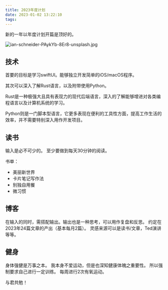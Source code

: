 ```yaml
---
title: 2023年度计划
date: 2023-01-02 13:22:10
tags:
---
```


新的一年以年度计划开篇是顶好的。

<!--more-->

![ian-schneider-PAykYb-8Er8-unsplash.jpg](https://vip2.loli.io/2023/01/02/jkEvdXOIseBfut2.jpg)

## 技术
首要的目标是学习swiftUI。能够独立开发简单的iOS/macOS程序。

其次可以深入了解Rust语言，以及附带使用Python。

Rust是一种极强大且具有表现力的现代后端语言，深入的了解能够增进对各类编程语言以及计算机系统的学习。

Python则是一门脚本型语言，它更多表现在便利的工具性方面，提高工作生活的效率，并不需要特别深入用作开发项目。

## 读书
输入是必不可少的。
至少要做到每天30分钟的阅读。

书单：
- 美丽新世界
- 卡片笔记写作法
- 别独自用餐
- 微习惯

## 博客
在输入的同时，需搭配输出。输出也是一种思考，可以用作复盘和反思。
约定在2023年24篇文章的产出（基本每月2篇）。
灵感来源可以是读书/文章，Ted演讲等等。

## 健身
身体强健是万事之本。
我本身不爱运动，但是也深知健康体魄之重要性。
所以强制要求自己进行一定训练。
每周进行2次有氧运动。

与君共勉！
